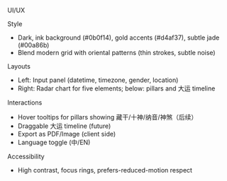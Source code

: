 UI/UX

Style

- Dark, ink background (#0b0f14), gold accents (#d4af37), subtle jade (#00a86b)
- Blend modern grid with oriental patterns (thin strokes, subtle noise)

Layouts

- Left: Input panel (datetime, timezone, gender, location)
- Right: Radar chart for five elements; below: pillars and 大运 timeline

Interactions

- Hover tooltips for pillars showing 藏干/十神/纳音/神煞（后续）
- Draggable 大运 timeline (future)
- Export as PDF/Image (client side)
- Language toggle (中/EN)

Accessibility

- High contrast, focus rings, prefers-reduced-motion respect


